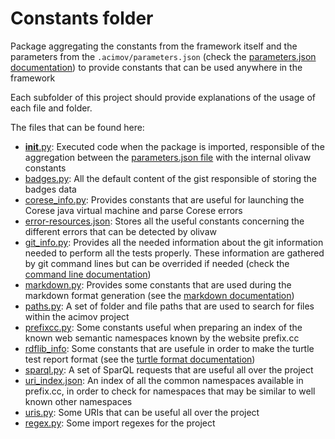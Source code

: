 # Constants folder

Package aggregating the constants from the framework itself and the parameters from the `.acimov/parameters.json` (check the [parameters.json documentation](../docs/parameters.md)) to provide constants that can be used anywhere in the framework

Each subfolder of this project should provide explanations of the usage of each file and folder.

The files that can be found here:

* [__init__.py](./__init__.py): Executed code when the package is imported, responsible of the aggregation between the [parameters.json file](../../docs/parameters.md) with the internal olivaw constants
* [badges.py](./badges.py): All the default content of the gist responsible of storing the badges data
* [corese_info.py](./corese_info.py): Provides constants that are useful for launching the Corese java virtual machine and parse Corese errors
* [error-resources.json](./error-resources.json): Stores all the useful constants concerning the different errors that can be detected by olivaw
* [git_info.py](./git_info.py): Provides all the needed information about the git information needed to perform all the tests properly. These information are gathered by git command lines but can be overrided if needed (check the [command line documentation](../../docs/commands.md))
* [markdown.py](./markdown.py): Provides some constants that are used during the markdown format generation (see the [markdown documentation](../../docs/tests.md#12-markdown-format))
* [paths.py](./paths.py): A set of folder and file paths that are used to search for files within the acimov project
* [prefixcc.py](./prefixcc.py): Some constants useful when preparing an index of the known web semantic namespaces known by the website prefix.cc
* [rdflib_info](./rdflib_info.py): Some constants that are usefule in order to make the turtle test report format (see the [turtle format documentation](../../docs/tests.md#11-turtle-format))
* [sparql.py](./sparql.py): A set of SparQL requests that are useful all over the project
* [uri_index.json](./uri_index.json): An index of all the common namespaces available in prefix.cc, in order to check for namespaces that may be similar to well known other namespaces
* [uris.py](./uris.py): Some URIs that can be useful all over the project
* [regex.py](./regex.py): Some import regexes for the project